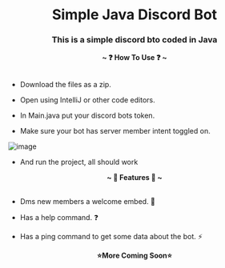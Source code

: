 <h1 align="center">Simple Java Discord Bot</h1>
<h3 align="center">This is a simple discord bto coded in Java</h3>

<p align="center">
  <b>~ ❓ How To Use ❓ ~</b><br><br>
  
 -  Download the files as a zip.
 
 -  Open using IntelliJ or other code editors.
 
 -  In Main.java put your discord bots token.
 
 -  Make sure your bot has server member intent toggled on.
 
 ![image](https://user-images.githubusercontent.com/105984061/218119028-1f267f94-e934-49b9-9307-c3df49c38097.png)
 
 - And run the project, all should work
</p>

<p align="center">
  <b>~ 🌠 Features 🌠 ~</b><br><br>
  
  - Dms new members a welcome embed. 👋
  
  - Has a help command. ❓
  
  - Has a ping command to get some data about the bot. ⚡
</p>
<p align="center">
  <b>⭐More Coming Soon⭐</b><br><br>
</p>
